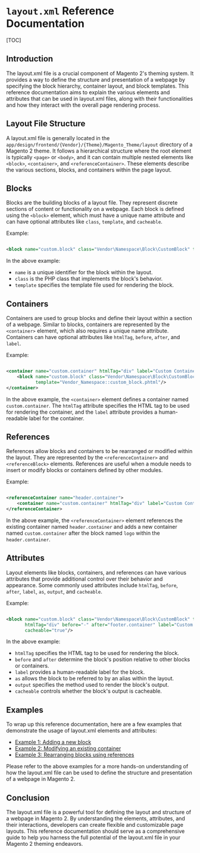 # `layout.xml` Reference Documentation

[TOC]

## Introduction

The layout.xml file is a crucial component of Magento 2's theming system. It provides a way to define the structure and
presentation of a webpage by specifying the block hierarchy, container layout, and block templates. This reference
documentation aims to explain the various elements and attributes that can be used in layout.xml files, along with their
functionalities and how they interact with the overall page rendering process.

## Layout File Structure

A layout.xml file is generally located in the `app/design/frontend/{Vendor}/{Theme}/Magento_Theme/layout` directory of a
Magento 2 theme. It follows a hierarchical structure where the root element is typically `<page>` or `<body>`, and it
can contain multiple nested elements like `<block>`, `<container>`, and `<referenceContainer>`. These elements describe
the various sections, blocks, and containers within the page layout.

## Blocks

Blocks are the building blocks of a layout file. They represent discrete sections of content or functionality on a
webpage. Each block is defined using the `<block>` element, which must have a unique name attribute and can have
optional attributes like `class`, `template`, and `cacheable`.

Example:

```xml

<block name="custom.block" class="Vendor\Namespace\Block\CustomBlock" template="Vendor_Namespace::custom_block.phtml"/>
```

In the above example:

- `name` is a unique identifier for the block within the layout.
- `class` is the PHP class that implements the block's behavior.
- `template` specifies the template file used for rendering the block.

## Containers

Containers are used to group blocks and define their layout within a section of a webpage. Similar to blocks, containers
are represented by the `<container>` element, which also requires a unique name attribute. Containers can have optional
attributes like `htmlTag`, `before`, `after`, and `label`.

Example:

```xml

<container name="custom.container" htmlTag="div" label="Custom Container">
    <block name="custom.block" class="Vendor\Namespace\Block\CustomBlock"
           template="Vendor_Namespace::custom_block.phtml"/>
</container>
```

In the above example, the `<container>` element defines a container named `custom.container`. The `htmlTag` attribute
specifies the HTML tag to be used for rendering the container, and the `label` attribute provides a human-readable label
for the container.

## References

References allow blocks and containers to be rearranged or modified within the layout. They are represented by
the `<referenceContainer>` and `<referenceBlock>` elements. References are useful when a module needs to insert or
modify blocks or containers defined by other modules.

Example:

```xml

<referenceContainer name="header.container">
    <container name="custom.container" htmlTag="div" label="Custom Container" after="logo"/>
</referenceContainer>
```

In the above example, the `<referenceContainer>` element references the existing container named `header.container` and
adds a new container named `custom.container` after the block named `logo` within the `header.container`.

## Attributes

Layout elements like blocks, containers, and references can have various attributes that provide additional control over
their behavior and appearance. Some commonly used attributes
include `htmlTag`, `before`, `after`, `label`, `as`, `output`, and `cacheable`.

Example:

```xml

<block name="custom.block" class="Vendor\Namespace\Block\CustomBlock" template="Vendor_Namespace::custom_block.phtml"
       htmlTag="div" before="-" after="footer.container" label="Custom Block" as="custom.block.alias" output="toHtml"
       cacheable="true"/>
```

In the above example:

- `htmlTag` specifies the HTML tag to be used for rendering the block.
- `before` and `after` determine the block's position relative to other blocks or containers.
- `label` provides a human-readable label for the block.
- `as` allows the block to be referred to by an alias within the layout.
- `output` specifies the method used to render the block's output.
- `cacheable` controls whether the block's output is cacheable.

## Examples

To wrap up this reference documentation, here are a few examples that demonstrate the usage of layout.xml elements and
attributes:

- [Example 1: Adding a new block](examples/example1.xml)
- [Example 2: Modifying an existing container](examples/example2.xml)
- [Example 3: Rearranging blocks using references](examples/example3.xml)

Please refer to the above examples for a more hands-on understanding of how the layout.xml file can be used to define
the structure and presentation of a webpage in Magento 2.

## Conclusion

The layout.xml file is a powerful tool for defining the layout and structure of a webpage in Magento 2. By understanding
the elements, attributes, and their interactions, developers can create flexible and customizable page layouts. This
reference documentation should serve as a comprehensive guide to help you harness the full potential of the layout.xml
file in your Magento 2 theming endeavors.
